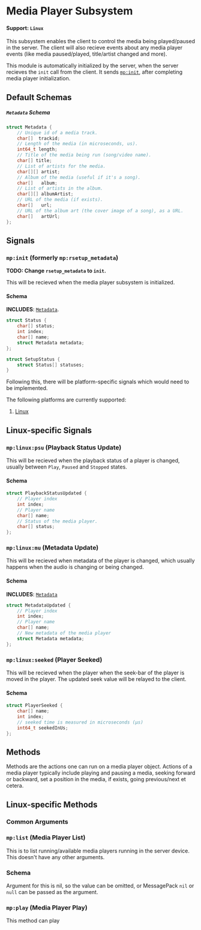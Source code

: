 # Media Player Subsystem

#### Support: `Linux`

This subsystem enables the client to control the media being played/paused in the server. The client will also recieve events about any media player events (like media paused/played, title/artist changed and more).

This module is automatically initialized by the server, when the server recieves the `init` call from the client. It sends [`mp:init`](#mp-init), after completing media player initialization.

## Default Schemas

##### `Metadata` Schema

```c
struct Metadata {
    // Unique id of a media track.
	char[]  trackid;
    // Length of the media (in microseconds, us).
    int64_t length;
    // Title of the media being run (song/video name).
	char[] title;
    // List of artists for the media.
	char[][] artist;
    // Album of the media (useful if it's a song).
    char[]   album;
    // List of artists in the album.
	char[][] albumArtist;
    // URL of the media (if exists).
	char[]   url;
    // URL of the album art (the cover image of a song), as a URL.
	char[]   artUrl;
};
```

## Signals

### `mp:init` (formerly `mp:rsetup_metadata`)

**TODO: Change `rsetup_metadata` to `init`.**

This will be recieved when the media player subsystem is initialized.

#### Schema

**INCLUDES**: [`Metadata`](#metadata-schema).

```c
struct Status {
    char[] status;
    int index;
    char[] name;
    struct Metadata metadata;
};

struct SetupStatus {
    struct Status[] statuses;
}
```

Following this, there will be platform-specific signals which would need to be implemented.

The following platforms are currently supported:

1. [Linux](#linux-specific-signals)

## Linux-specific Signals

### `mp:linux:psu` (Playback Status Update)

This will be recieved when the playback status of a player is changed, usually between `Play`, `Paused` and `Stopped` states.

#### Schema

```c
struct PlaybackStatusUpdated {
    // Player index
    int index;
    // Player name
    char[] name;
    // Status of the media player.
    char[] status;
};
```

### `mp:linux:mu` (Metadata Update)

This will be recieved when metadata of the player is changed, which usually happens when the audio is changing or being changed.

#### Schema

**INCLUDES**: [`Metadata`](#metadata-schema)

```c
struct MetadataUpdated {
    // Player index
    int index;
    // Player name
    char[] name;
    // New metadata of the media player
    struct Metadata metadata;
};
```

### `mp:linux:seeked` (Player Seeked)

This will be recieved when the player when the seek-bar of the player is moved in the player. The updated seek value will be relayed to the client.

#### Schema

```c
struct PlayerSeeked {
    char[] name;
    int index;
    // seeked time is measured in microseconds (μs)
    int64_t seekedInUs;
};
```

## Methods

Methods are the actions one can run on a media player object. Actions of a media player typically include playing and pausing a media, seeking forward or backward, set a position in the media, if exists, going previous/next et cetera.

## Linux-specific Methods

### Common Arguments

### 


### `mp:list` (Media Player List)

This is to list running/available media players running in the server device. This doesn't have any other arguments.

### Schema

Argument for this is nil, so the value can be omitted, or MessagePack `nil` or `null` can be passed as the argument.

### `mp:play` (Media Player Play)

This method can play